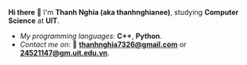 **Hi there** 👋
I'm **Thanh Nghia (aka thanhnghianee)**, studying **Computer Science** at **UIT**.  
- _My programming languages_: **C++**, **Python**.
- _Contact me on_: 📧 **thanhnghia7326@gmail.com** or **24521147@gm.uit.edu.vn**.

